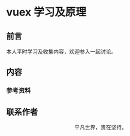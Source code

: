 # vuex 学习及原理

## 前言

本人平时学习及收集内容，欢迎参入一起讨论。

## 内容

### 参考资料


## 联系作者

<div align="center">
    <p>
        平凡世界，贵在坚持。
    </p>
    <img :src="$withBase('/about/contact.png')" />
</div>
